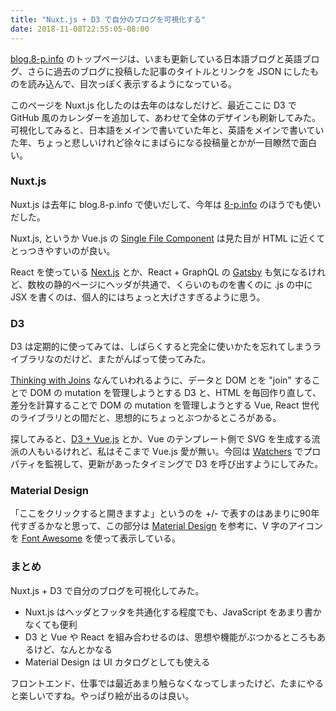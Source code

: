 ```yaml
---
title: "Nuxt.js + D3 で自分のブログを可視化する"
date: 2018-11-08T22:55:05-08:00
---
```


[blog.8-p.info](https://blog.8-p.info/) のトップページは、いまも更新している日本語ブログと英語ブログ、さらに過去のブログに投稿した記事のタイトルとリンクを JSON にしたものを読み込んで、目次っぽく表示するようになっている。

このページを Nuxt.js 化したのは去年のはなしだけど、最近ここに D3 で GitHub 風のカレンダーを追加して、あわせて全体のデザインも刷新してみた。可視化してみると、日本語をメインで書いていた年と、英語をメインで書いていた年、ちょっと悲しいけれど徐々にまばらになる投稿量とかが一目瞭然で面白い。

### Nuxt.js

Nuxt.js は去年に blog.8-p.info で使いだして、今年は [8-p.info](https://8-p.info) のほうでも使いだした。

Nuxt.js, というか Vue.js の [Single File Component](https://vuejs.org/v2/guide/single-file-components.html) は見た目が HTML に近くてとっつきやすいのが良い。

React を使っている [Next.js](https://nextjs.org) とか、React + GraphQL の [Gatsby](https://www.gatsbyjs.org) も気になるけれど、数枚の静的ページにヘッダが共通で、くらいのものを書くのに .js の中に JSX を書くのは、個人的にはちょっと大げさすぎるように思う。

### D3

D3 は定期的に使ってみては、しばらくすると完全に使いかたを忘れてしまうライブラリなのだけど、またがんばって使ってみた。

[Thinking with Joins](https://bost.ocks.org/mike/join/) なんていわれるように、データと DOM とを "join" することで DOM の mutation を管理しようとする D3 と、HTML を毎回作り直して、差分を計算することで DOM の mutation を管理しようとする Vue, React 世代のライブラリとの間だと、思想的にちょっとぶつかるところがある。

探してみると、[D3 + Vue.js](https://bl.ocks.org/lorenzopub/02ccce43d708919ca7c0b242fe1c93f2) とか、Vue のテンプレート側で SVG を生成する流派の人もいるけれど、私はそこまで Vue.js 愛が無い。今回は [Watchers](https://vuejs.org/v2/guide/computed.html#Watchers) でプロパティを監視して、更新があったタイミングで D3 を呼び出すようにしてみた。

### Material Design

「ここをクリックすると開きますよ」というのを +/- で表すのはあまりに90年代すぎるかなと思って、この部分は [Material Design](https://material.io/design/components/lists.html) を参考に、V 字のアイコンを [Font Awesome](https://fontawesome.com) を使って表示している。

### まとめ

Nuxt.js + D3 で自分のブログを可視化してみた。

* Nuxt.js はヘッダとフッタを共通化する程度でも、JavaScript をあまり書かなくても便利
* D3 と Vue や React を組み合わせるのは、思想や機能がぶつかるところもあるけど、なんとかなる
* Material Design は UI カタログとしても使える

フロントエンド、仕事では最近あまり触らなくなってしまったけど、たまにやると楽しいですね。やっぱり絵が出るのは良い。
